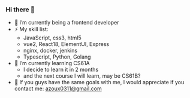 ### Hi there 👋

<!--
**Mercury-x/Mercury-x** is a ✨ _special_ ✨ repository because its `README.md` (this file) appears on your GitHub profile.

Here are some ideas to get you started:

- 🔭 I’m currently working on ...
- 🌱 I’m currently learning ...
- 👯 I’m looking to collaborate on ...
- 🤔 I’m looking for help with ...
- 💬 Ask me about ...
- 📫 How to reach me: ...
- 😄 Pronouns: ...
- ⚡ Fun fact: ...
-->
- 🔭 I’m currently being a frontend developer
- ⚡ My skill list: 
  - JavaScript, css3, html5
  - vue2, React18, ElementUI, Express
  - nginx, docker, jenkins
  - Typescript, Python, Golang
- 🌱 I’m currently learning CS61A
  - I decide to learn it in 2 months
  - and the next course I will learn, may be CS61B? 
- 💬 If you guys have the same goals with me, I would appreciate if you contact me: azoux0311@gmail.com
